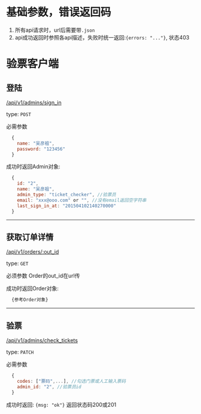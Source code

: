 # 基础参数，错误返回码
1. 所有api请求时，url后需要带`.json`
2. api成功返回时参照各api描述，失败时统一返回:`{errors: "..."}`, 状态403

# 验票客户端

## 登陆
[/api/v1/admins/sign_in]()

type: `POST`

必需参数

```javascript
  {
    name: "吴彦祖",
    password: "123456"
  }
```

成功时返回Admin对象:

```javascript
  {
    id: "2",
    name: "吴彦祖",
    admin_type: "ticket_checker", //验票员
    email: "xxx@ooo.com" or "", //没有email返回空字符串
    last_sign_in_at: "201504102140270000"
  }
```

-----

## 获取订单详情
[/api/v1/orders/:out_id]()

type: `GET`

必须参数 Order的out_id在url传

成功时返回Order对象:
```javascript
  {参考Order对象}
```

----

## 验票
[/api/v1/admins/check_tickets]()

type: `PATCH`

必需参数

```javascript
  {
    codes: ["票码",...], //勾选门票或人工输入票码 
    admin_id: "2", //验票员id
  }
```

成功时返回: `{msg: "ok"}` 返回状态码200或201
